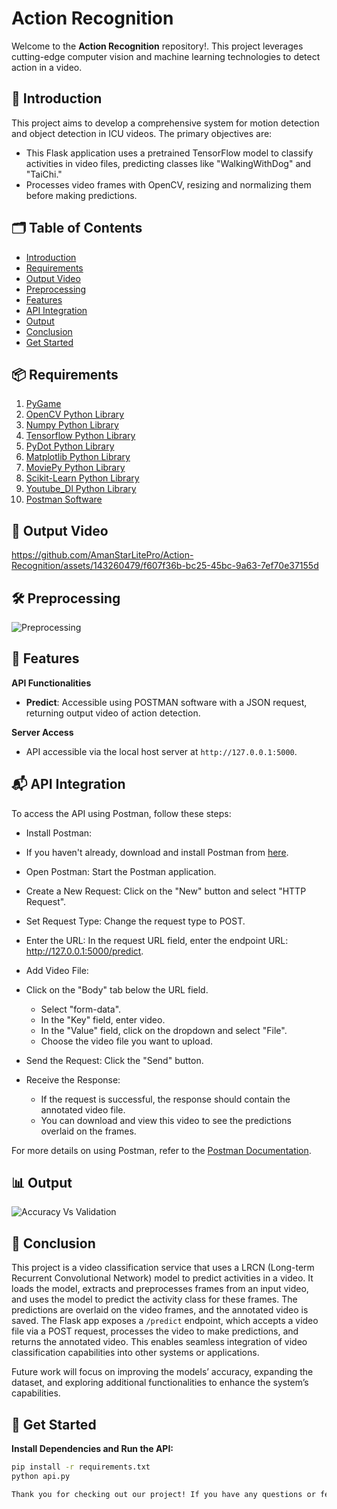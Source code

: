 # Action Recognition
Welcome to the **Action Recognition** repository!. This project leverages cutting-edge computer vision and machine learning technologies to detect action in a video.

## 📄 Introduction
This project aims to develop a comprehensive system for motion detection and object detection in ICU videos. The primary objectives are:
- This Flask application uses a pretrained TensorFlow model to classify activities in video files, predicting classes like "WalkingWithDog" and "TaiChi." 
- Processes video frames with OpenCV, resizing and normalizing them before making predictions.


## 🗂 Table of Contents
- [Introduction](#-introduction)
- [Requirements](#-requirements)
- [Output Video](#-output-video)
- [Preprocessing](#-preprocessing)
- [Features](#-features)
- [API Integration](#-api-integration)
- [Output](#-output)
- [Conclusion](#-conclusion)
- [Get Started](#-get-started)

## 📦 Requirements
1. [PyGame](https://www.pygame.org/docs/)
2. [OpenCV Python Library](https://docs.opencv.org/4.x/)
3. [Numpy Python Library](https://numpy.org/doc/)
4. [Tensorflow Python Library](https://www.tensorflow.org/api_docs)
5. [PyDot Python Library](https://pypi.org/project/pydot/)
6. [Matplotlib Python Library](https://matplotlib.org/stable/index.html)
7. [MoviePy Python Library](https://pypi.org/project/moviepy/)
8. [Scikit-Learn Python Library](https://scikit-learn.org/0.21/documentation.html)
9. [Youtube_Dl Python Library](https://youtube-dl.readthedocs.io/en/latest/)
10. [Postman Software](https://learning.postman.com/docs/introduction/overview/)

## 🎥 Output Video
https://github.com/AmanStarLitePro/Action-Recognition/assets/143260479/f607f36b-bc25-45bc-9a63-7ef70e37155d

## 🛠 Preprocessing
![Preprocessing](https://github.com/AmanStarLitePro/Action-Recognition/assets/143260479/2862174d-c9e0-4506-9d83-9798d2f92b4b)

## 🎯 Features

**API Functionalities**
- **Predict**: Accessible using POSTMAN software with a JSON request, returning output video of action detection.

**Server Access**
- API accessible via the local host server at `http://127.0.0.1:5000`.

## 📬 API Integration
To access the API using Postman, follow these steps:

- Install Postman:

- If you haven't already, download and install Postman from [here](https://www.postman.com/downloads/).

- Open Postman: Start the Postman application.

- Create a New Request: Click on the "New" button and select "HTTP Request".

- Set Request Type: Change the request type to POST.

- Enter the URL: In the request URL field, enter the endpoint URL: http://127.0.0.1:5000/predict.

- Add Video File:

- Click on the "Body" tab below the URL field.
   - Select "form-data".
   - In the "Key" field, enter video.
   - In the "Value" field, click on the dropdown and select "File".
   - Choose the video file you want to upload.

- Send the Request: Click the "Send" button.

- Receive the Response:
  - If the request is successful, the response should contain the annotated video file.
  - You can download and view this video to see the predictions overlaid on the frames.

For more details on using Postman, refer to the [Postman Documentation](https://learning.postman.com/docs/introduction/overview/).

## 📊 Output
![Accuracy Vs Validation](https://github.com/AmanStarLitePro/Action-Recognition/assets/143260479/aba1eaec-3574-4cc1-91eb-325d93bcfd47)

## 🏁 Conclusion
This project is a video classification service that uses a LRCN (Long-term Recurrent Convolutional Network) model to predict activities in a video. It loads the model, extracts and preprocesses frames from an input video, and uses the model to predict the activity class for these frames. The predictions are overlaid on the video frames, and the annotated video is saved. The Flask app exposes a `/predict` endpoint, which accepts a video file via a POST request, processes the video to make predictions, and returns the annotated video. This enables seamless integration of video classification capabilities into other systems or applications.

Future work will focus on improving the models’ accuracy, expanding the dataset, and exploring additional functionalities to enhance the system’s capabilities.

## 🚀 Get Started

**Install Dependencies and Run the API:**

```sh
pip install -r requirements.txt
python api.py

Thank you for checking out our project! If you have any questions or feedback, feel free to reach out to us.

